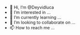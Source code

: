 - 👋 Hi, I’m @Deyvidluca
- 👀 I’m interested in ...
- 🌱 I’m currently learning ...
- 💞️ I’m looking to collaborate on ...
- 📫 How to reach me ...

<!---
Deyvidluca/Deyvidluca is a ✨ special ✨ repository because its `README.md` (this file) appears on your GitHub profile.
You can click the Preview link to take a look at your changes.
--->
